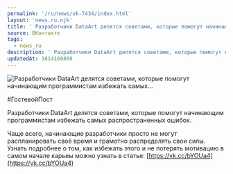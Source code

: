```yaml
---
permalink: '/ru/news/vk-7434/index.html'
layout: 'news.ru.njk'
title: ' Разработчики DataArt делятся советами, которые помогут начинающим программистам избежать самых…'
source: ВКонтакте
tags:
  - news_ru
description: ' Разработчики DataArt делятся советами, которые помогут начинающим программистам избежать самых…'
updatedAt: 1614160860
---
```

![ Разработчики DataArt делятся советами, которые помогут начинающим программистам избежать самых…](https://sun9-41.userapi.com/sun9-41/impg/JxEVBEC_uHoecnipP6TG6NjavySR7HYptMAxfg/lxk6VmPV1E0.jpg?size=932x630&quality=96&sign=b3ab4ec96694ce6ade0c8013c4adb2d2&c_uniq_tag=IEuTdxv9MYuD2LdVg2nH5el9d0xHR_HtCG9giYnJ0EY&type=album)

#ГостевойПост

Разработчики DataArt делятся советами, которые помогут начинающим программистам избежать самых распространенных ошибок.

Чаще всего, начинающие разработчики просто не могут распланировать своё время и грамотно распределять свои силы. Узнать подробнее о том, как избежать этого и не потерять мотивацию в самом начале карьеы можно узнать в статье: [https://vk.cc/bYOUa4](https://vk.cc/bYOUa4)
